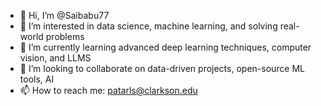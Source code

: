 - 👋 Hi, I’m @Saibabu77  
- 👀 I’m interested in data science, machine learning, and solving real-world problems 
- 🌱 I’m currently learning advanced deep learning techniques, computer vision, and LLMS  
- 💞️ I’m looking to collaborate on data-driven projects, open-source ML tools, AI 
- 📫 How to reach me: patarls@clarkson.edu   


<!---
Saibabu77/Saibabu77 is a ✨ special ✨ repository because its `README.md` (this file) appears on your GitHub profile.
You can click the Preview link to take a look at your changes.
--->
